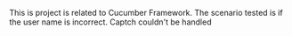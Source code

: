 This is project is related to Cucumber Framework.
The scenario tested is if the user name is incorrect.
Captch couldn't be handled
